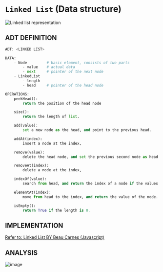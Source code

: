 # `Linked List` (Data structure)

![Linked list representation](https://user-images.githubusercontent.com/14041622/48702546-264b8600-ec2c-11e8-840a-cd3028bf1054.png)

## ADT DEFINITION

```py
ADT: <LINKED LIST>

DATA:
    - Node         # basic element, consists of two parts
        - value    # actual data
        - next     # pointer of the next node
    - LinkedList
        - length
        - head     # pointer of the head node

OPERATIONS:
    peekHead():
        return the position of the head node

    size():
        return the length of list.

    add(value):
        set a new node as the head, and point to the previous head.

    addAt(index):
        insert a node at the index, 

    remove(value):
        delete the head node, and set the previous second node as head.

    removeAt(index):
        delete a node at the index, 

    indexOf(value):
        search from head, and return the index of a node if the values are the same.

    elementAt(index):
        move from head to the index, and return the value of the node.

    isEmpty():
        return True if the length is 0.
```

## IMPLEMENTATION

[Refer to: Linked List BY Beau Carnes (Javascript)](https://codepen.io/beaucarnes/pen/ybOvBq/?editors=0010)

## ANALYSIS

![image](https://user-images.githubusercontent.com/14041622/48702692-87735980-ec2c-11e8-9b97-c1ef3e2d8a4d.png)
